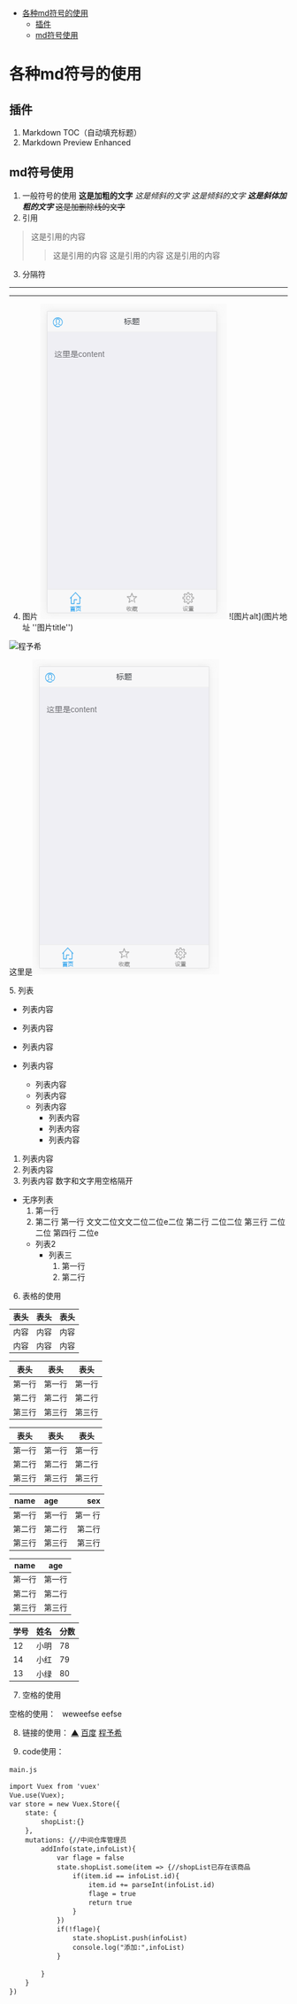 <!-- TOC -->

- [各种md符号的使用](#各种md符号的使用)
	- [插件](#插件)
	- [md符号使用](#md符号使用)

<!-- /TOC -->
# 各种md符号的使用
## 插件
1. Markdown TOC（自动填充标题）
2. Markdown Preview Enhanced
## md符号使用
1. 一般符号的使用
**这是加粗的文字**
*这是倾斜的文字*
_这是倾斜的文字_
***这是斜体加粗的文字***
~~这是加删除线的文字~~
2. 引用
>这是引用的内容
>>这是引用的内容
>>这是引用的内容
>>这是引用的内容
   3. 分隔符
---
***
4. 图片
![图片alt](https://raw.githubusercontent.com/hongmaju/light7Local/master/img/productShow/20170518152848.png "图片")
![图片alt](图片地址 ''图片title'')

![程予希](D:\Language\WEB\soft\github\hsq\chitongyu.github.io\app01\src\images\1.jpg "这是程予希")

这里是![wan]

[wan]: https://raw.githubusercontent.com/hongmaju/light7Local/master/img/productShow/20170518152848.png
5. 列表
+ 列表内容
+ 列表内容
+ 列表内容
+ 列表内容

   - 列表内容
   - 列表内容
   - 列表内容
      * 列表内容
      * 列表内容
      * 列表内容

1. 列表内容
2. 列表内容
3. 列表内容
数字和文字用空格隔开

+ 无序列表
   1. 第一行
   2. 第二行
   第一行 文文二位文文二位二位e二位
   第二行 二位二位
   第三行 二位二位
   第四行 二位e
   - 列表2
      * 列表三
	     1. 第一行
		 2. 第二行


6. 表格的使用
   
表头|表头|表头
---|:--:|---:
内容|内容|内容
内容|内容|内容

表头 | 表头 | 表头 
 --- | --- | --- |
第一行|第一行|第一行
第二行|第二行|第二行
第三行|第三行|第三行

| 表头 | 表头 | 表头 |
| --- | --- | --- |
|第一行|第一行|第一行|
|第二行|第二行|第二行|
|第三行|第三行|第三行|

| name | age | sex |
|:-------:|:-------|-------:|
| 第一行 | 第一行 |第一 行|
|  第二行 | 第二行 |第二行 |
|第三行 | 第三行 |第三行 |

 name | age
 --- | ---
 第一行 | 第一行 
 第二行 | 第二行
 第三行 | 第三行 

学号|姓名|分数
-|-|-|
12|小明|78
14|小红|79
13|小绿|80

7. 空格的使用

空格的使用：&nbsp; &nbsp;weweefse  eefse 

8. 链接的使用：
[▲]
[百度]
[程予希](http://www.baidu.com "chenyuxi")

[▲]:#插件
[百度]:www.baidu.com

9. code使用：

`main.js`
```
import Vuex from 'vuex'
Vue.use(Vuex);
var store = new Vuex.Store({
	state: {
		shopList:{}
	},
	mutations: {//中间仓库管理员
		addInfo(state,infoList){
			var flage = false
			state.shopList.some(item => {//shopList已存在该商品
				if(item.id == infoList.id){
					item.id += parseInt(infoList.id)
					flage = true
					return true
				}
			})
			if(!flage){
				state.shopList.push(infoList)
				console.log("添加:",infoList)
			}

		}
	}
})
```
